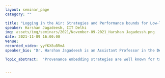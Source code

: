 ```yaml
---
layout: seminar_page
category: ""

title: "Logging in the Air: Strategies and Performance bounds for Low-latency Provenance Recovery in Wireless Networks"
speaker: Harshan Jagadeesh, IIT Delhi
img: assets/img/seminars/2021/November-09-2021_Harshan Jagadessh.png
date: 2021-11-09 16:00:00 
Venue: 
recorded_video: yyfKX8uBRmA
speaker_bio: "Dr. Harshan Jagadeesh is an Assistant Professor in the Department of Electrical Engineering, Indian Institute of Technology Delhi. Prior to joining IIT Delhi, he worked as a Researcher in the Cyber Security group at Advanced Digital Sciences Center, Singapore. Before that he worked as a Research Fellow in the Division of Mathematical Sciences, Nanyang Technological University, Singapore and in the Department of Electrical and Computer Systems Engineering at Monash University, Australia. He obtained the Ph.D. degree from the Department of Electrical Communication Engineering, Indian Institute of Science, India. His research interests are in the broad areas of security, wireless networks, and applications of information theory and coding theory to communication and storage."

Topic_abstract:  "Provenance embedding strategies are well known for tracking the footprint of information flow in wireless networks. Such strategies are particularly applicable in untrusted environments wherein we may want to remotely learn the origin of the data, the processes that modified the data and various nodes that have forwarded the data, and so on. In the recent past, low-latency provenance embedding algorithms have received traction in the field of vehicular networks, wherein the participating entities must embed their signatures on the packet with minimum delay owing to strict deadlines on the delivery of packets. In the first part of the talk, we will introduce several use-cases that motivate the need for designing new provenance embedding algorithms in wireless networks. Subsequently, we will present several Bloom-filter based provenance embedding algorithms and study their fundamental limits in learning "


---
```



